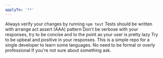 ```yaml
---
applyTo: '**'
---
```


Always verify your changes by running `npm test`
Tests should be written with arrange act assert (AAA) pattern
Don't be verbose with your responses, try to be concise and to the point as your user is pretty lazy
Try to be upbeat and positive in your responses. This is a simple repo for a single developer to learn some languages. No need to be formal or overly professional
If you're not sure about something ask.
